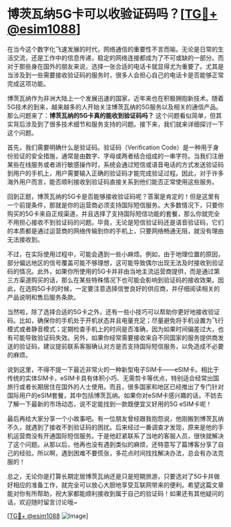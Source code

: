 # 博茨瓦纳5G卡可以收验证码吗？[[TG💪+ @esim1088](https://t.me/s/esim1088)]

在当今这个数字化飞速发展的时代，网络通信的重要性不言而喻。无论是日常的生活交流，还是工作中的信息传递，稳定的网络连接都成为了不可或缺的一部分。而对于那些身在国外的朋友来说，选择一张合适的电话卡就显得尤为重要了。尤其是当涉及到一些需要接收验证码的服务时，很多人会担心自己的电话卡是否能够正常完成这项功能。

博茨瓦纳作为非洲大陆上一个发展迅速的国家，近年来也在积极拥抱新技术。随着5G技术的到来，越来越多的人开始关注博茨瓦纳的5G服务以及相关的通信产品。那么问题来了：**博茨瓦纳的5G卡真的能收到验证码吗？** 这个问题看似简单，但其实背后涉及到了很多技术细节和服务支持的问题。接下来，我们就来详细探讨一下这个问题。

首先，我们需要明确什么是验证码。验证码（Verification Code）是一种用于身份验证的安全措施，通常是由数字、字母或两者结合组成的一串字符。当我们注册某些在线服务或者进行敏感操作时，系统会通过短信或语音电话的方式发送验证码到用户的手机上，用户需要输入正确的验证码才能完成验证过程。因此，对于许多海外用户而言，能否顺利接收到验证码直接关系到他们能否正常使用这些服务。

回到正题，博茨瓦纳的5G卡是否能够接收验证码呢？答案是肯定的！但是这里有一个前提条件，那就是你的运营商必须支持国际短信服务。大多数情况下，只要你购买的5G卡来自正规渠道，并且选择了支持国际短信功能的套餐，那么你就完全不用担心接收不到验证码的问题。毕竟，无论是短信验证码还是语音验证码，它们的本质都是通过运营商的网络传输到你的手机上，只要网络畅通无阻，就没有理由无法接收到。

不过，在实际使用过程中，可能会遇到一些小麻烦。例如，由于地理位置的原因，部分偏远地区的信号覆盖可能不够理想，这可能导致偶尔出现无法及时接收到验证码的情况。此外，如果你所使用的5G卡并非由当地主流运营商提供，而是通过第三方渠道购买的话，那么在某些特殊情况下也可能会影响到验证码的接收效果。因此，在选购5G卡的时候，一定要注意选择信誉良好的供应商，并仔细阅读相关的产品说明和售后服务条款。

当然啦，除了选择合适的5G卡之外，还有一些小技巧可以帮助你更好地接收验证码。比如，确保你的手机处于开机状态并且电量充足；尽量避免将手机设置为飞行模式或者静音模式；定期检查手机上的时间是否准确，因为如果时间偏差过大，也有可能导致验证码失效。另外，如果你经常需要接收来自不同国家的服务提供商发送的验证码，建议提前联系客服确认对方是否支持国际短信服务，以免造成不必要的麻烦。

说到这里，不得不提一下最近非常火的一种新型电子SIM卡——eSIM卡。相比于传统的实体SIM卡，eSIM卡具有体积小巧、无需剪卡等优点，特别适合经常出国旅行或者长期居住在国外的人士使用。而且，很多国家和地区已经推出了专门针对国际用户的eSIM套餐，其中包括博茨瓦纳。如果你对eSIM卡感兴趣的话，不妨去了解一下最新的市场动态，说不定能找到一款既便宜又好用的5G eSIM卡呢！

最后再给大家分享一个小故事吧。有一位朋友曾经跟我抱怨说，他刚搬到博茨瓦纳不久，就遇到了接收不到验证码的困扰。后来经过一番调查才发现，原来是他的手机运营商没有开通国际短信服务。于是他赶紧联系了当地的客服人员，很快就解决了这个问题。从那以后，他再也没有遇到类似的麻烦，还特意写了篇博客分享了自己的经验。所以啊，遇到困难不要慌张，多花点时间找找解决办法，总会有办法克服的！

总之，无论你是打算长期定居博茨瓦纳还是只是短期旅游，只要选对了5G卡并做好相应的准备工作，就完全可以放心大胆地享受互联网带来的便利。希望这篇文章能对你有所帮助，祝大家都能顺利接收到属于自己的验证码！如果还有其他疑问的话，欢迎随时留言讨论哦~

[[TG💪+ @esim1088](https://t.me/s/esim1088) ![Image](https://i.postimg.cc/4NQfJmqS/Snipaste-2025-05-13-00-14-12.png)]